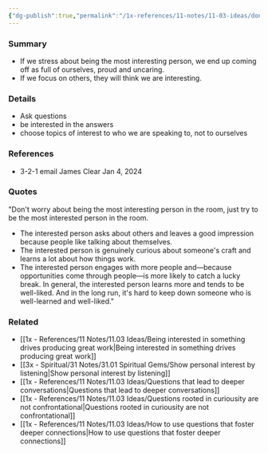 ```yaml
---
{"dg-publish":true,"permalink":"/1x-references/11-notes/11-03-ideas/dont-worry-about-being-the-most-interesting-person-in-the-room-be-the-most-interested-person/","title":"Dont worry about being the most interesting person in the room, be the most interested person."}
---
```



### Summary
- If we stress about being the most interesting person, we end up coming off as full of ourselves, proud and uncaring.
- If we focus on others, they will think we are interesting.

### Details
- Ask questions
- be interested in the answers
- choose topics of interest to who we are speaking to, not to ourselves

### References
- 3-2-1 email James Clear Jan 4, 2024

### Quotes
"Don't worry about being the most interesting person in the room, just try to be the most interested person in the room.
- The interested person asks about others and leaves a good impression because people like talking about themselves.
- The interested person is genuinely curious about someone's craft and learns a lot about how things work.
- The interested person engages with more people and—because opportunities come through people—is more likely to catch a lucky break.
In general, the interested person learns more and tends to be well-liked. And in the long run, it's hard to keep down someone who is well-learned and well-liked."

### Related
- [[1x - References/11 Notes/11.03 Ideas/Being interested in something drives producing great work\|Being interested in something drives producing great work]]
- [[3x - Spiritual/31 Notes/31.01 Spiritual Gems/Show personal interest by listening\|Show personal interest by listening]]
- [[1x - References/11 Notes/11.03 Ideas/Questions that lead to deeper conversations\|Questions that lead to deeper conversations]]
- [[1x - References/11 Notes/11.03 Ideas/Questions rooted in curiousity are not confrontational\|Questions rooted in curiousity are not confrontational]]
- [[1x - References/11 Notes/11.03 Ideas/How to use questions that foster deeper connections\|How to use questions that foster deeper connections]]